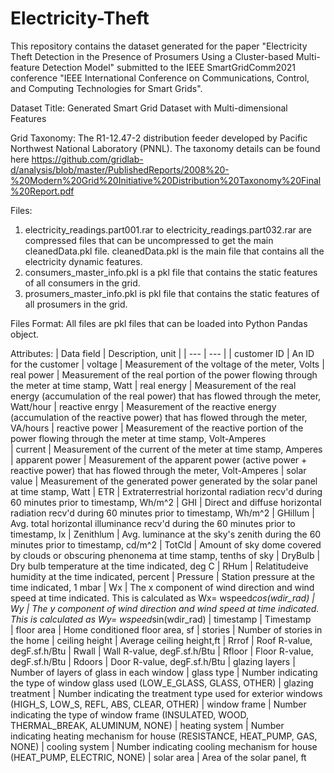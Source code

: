 # Electricity-Theft
This repository contains the dataset generated for the paper "Electricity Theft Detection in the Presence of Prosumers Using a Cluster-based Multi-feature Detection Model" submitted to the IEEE SmartGridComm2021 conference "IEEE International Conference on Communications, Control, and Computing Technologies for Smart Grids".

Dataset Title: Generated Smart Grid Dataset with Multi-dimensional Features 
  

Grid Taxonomy: The R1-12.47-2 distribution feeder developed by Pacific Northwest National Laboratory (PNNL). The taxonomy details can be found here https://github.com/gridlab-d/analysis/blob/master/PublishedReports/2008%20-%20Modern%20Grid%20Initiative%20Distribution%20Taxonomy%20Final%20Report.pdf


Files: 
1. electricity_readings.part001.rar to electricity_readings.part032.rar are compressed files that can be uncompressed to get the main cleanedData.pkl file.  cleanedData.pkl is the main file that contains all the electricity dynamic features.
2. consumers_master_info.pkl is a pkl file that contains the static features of all consumers in the grid.
3. prosumers_master_info.pkl is pkl file that contains the static features of all prosumers in the grid.


Files Format: All files are pkl files that can be loaded into Python Pandas object.


Attributes:
| Data field | Description, unit |
| --- | --- |
| customer ID				| An ID for the customer 
| voltage 					| Measurement of the voltage of the meter, Volts
| real power				| Measurement of the real portion of the power flowing through the meter at time stamp, Watt
| real energy				| Measurement of the real energy (accumulation of the real power) that has flowed through the meter, Watt/hour
| reactive enrgy		| Measurement of the reactive energy (accumulation of the reactive power) that has flowed through the meter, VA/hours 
| reactive power		| Measurement of the reactive portion of the power flowing through the meter at time stamp, Volt-Amperes	 
| current						| Measurement of the current of the meter at time stamp, Amperes
| apparent power		| Measurement of the apparent power (active power + reactive power) that has flowed through the meter, Volt-Amperes
| solar value 			| Measurement of the generated power generated by the solar panel at time stamp, Watt
| ETR 						  | Extraterrestrial horizontal radiation recv'd during 60 minutes prior to timestamp, Wh/m^2
| GHI 						  | Direct and diffuse horizontal radiation recv'd during 60 minutes prior to timestamp, Wh/m^2 
| GHillum						| Avg. total horizontal illuminance recv'd during the 60 minutes prior to timestamp, lx
| Zenithlum					| Avg. luminance at the sky's zenith during the 60 minutes prior to timestamp, cd/m^2
| TotCld 						| Amount of sky dome covered by clouds or obscuring phenonema at time stamp, tenths of sky
| DryBulb 					| Dry bulb temperature at the time indicated, deg C 
| RHum						  | Relatitudeive humidity at the time indicated, percent 
| Pressure 					| Station pressure at the time indicated, 1 mbar 
| Wx 							  | The x component of wind direction and wind speed at time indicated. This is calculated as  Wx= wspeed*cos(wdir_rad)
|  Wy               | The y component of wind direction and wind speed at time indicated. This is calculated as  Wy= wspeed*sin(wdir_rad)
| timestamp					| Timestamp  
| floor area				| Home conditioned floor area, sf
| stories					  | Number of stories in the home
| ceiling height		| Average ceiling height,ft
| Rrrof						  | Roof R-value, degF.sf.h/Btu
| Rwall						  | Wall R-value, degF.sf.h/Btu
| Rfloor						| Floor R-value, degF.sf.h/Btu
| Rdoors					  | Door R-value, degF.sf.h/Btu
| glazing layers		| Number of layers of glass in each window
| glass type				| Number indicating the type of window glass used (LOW_E_GLASS, GLASS, OTHER)
| glazing treatment	| Number indicating the treatment type used for exterior windows (HIGH_S, LOW_S, REFL, ABS, CLEAR, OTHER)
| window frame			| Number indicating the type of window frame (INSULATED, WOOD, THERMAL_BREAK, ALUMINUM, NONE)
| heating system		| Number indicating heating mechanism for house (RESISTANCE, HEAT_PUMP, GAS, NONE)
| cooling system		| Number indicating cooling mechanism for house (HEAT_PUMP, ELECTRIC, NONE)
| solar area				| Area of the solar panel, ft
